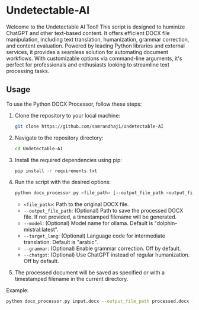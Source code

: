 # Undetectable-AI
Welcome to the Undetectable AI Tool! This script is designed to huminize ChatGPT and other text-based content. It offers efficient DOCX file manipulation, including text translation, humanization, grammar correction, and content evaluation. Powered by leading Python libraries and external services, it provides a seamless solution for automating document workflows. With customizable options via command-line arguments, it's perfect for professionals and enthusiasts looking to streamline text processing tasks.

## Usage

To use the Python DOCX Processor, follow these steps:

1. Clone the repository to your local machine:

    ```bash
    git clone https://github.com/samrandhaji/Undetectable-AI
    ```

2. Navigate to the repository directory:

    ```bash
    cd Undetectable-AI
    ```

3. Install the required dependencies using pip:

    ```bash
    pip install -r requirements.txt
    ```

4. Run the script with the desired options:

    ```bash
    python docx_processor.py <file_path> [--output_file_path <output_file_path>] [--model <model_name>] [--target_lang <target_language>] [--grammar] [--chatgpt]
    ```

    - `<file_path>`: Path to the original DOCX file.
    - `--output_file_path`: (Optional) Path to save the processed DOCX file. If not provided, a timestamped filename will be generated.
    - `--model`: (Optional) Model name for ollama. Default is "dolphin-mistral:latest".
    - `--target_lang`: (Optional) Language code for intermediate translation. Default is "arabic".
    - `--grammar`: (Optional) Enable grammar correction. Off by default.
    - `--chatgpt`: (Optional) Use ChatGPT instead of regular humanization. Off by default.

5. The processed document will be saved as specified or with a timestamped filename in the current directory.

Example:

```bash
python docx_processor.py input.docx --output_file_path processed.docx --model dolphin-mistral:latest --target_lang russian --grammar --chatgpt

